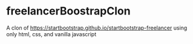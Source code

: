# freelancerBoostrapClon
A clon of https://startbootstrap.github.io/startbootstrap-freelancer using only html, css, and vanilla javascript
